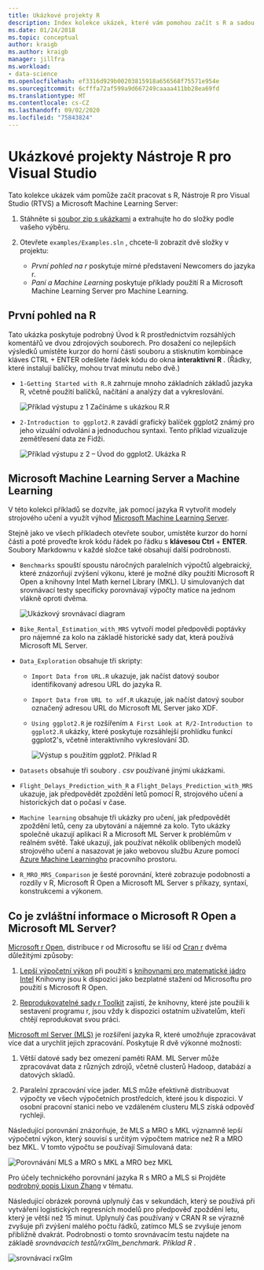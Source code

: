 ```yaml
---
title: Ukázkové projekty R
description: Index kolekce ukázek, které vám pomohou začít s R a sadou Visual Studio.
ms.date: 01/24/2018
ms.topic: conceptual
author: kraigb
ms.author: kraigb
manager: jillfra
ms.workload:
- data-science
ms.openlocfilehash: ef3316d929b00203815918a656568f75571e954e
ms.sourcegitcommit: 6cfffa72af599a9d667249caaaa411bb28ea69fd
ms.translationtype: MT
ms.contentlocale: cs-CZ
ms.lasthandoff: 09/02/2020
ms.locfileid: "75843824"
---
```

# <a name="r-tools-for-visual-studio-sample-projects"></a>Ukázkové projekty Nástroje R pro Visual Studio

Tato kolekce ukázek vám pomůže začít pracovat s R, Nástroje R pro Visual Studio (RTVS) a Microsoft Machine Learning Server:

1. Stáhněte si [soubor zip s ukázkami](https://github.com/Microsoft/RTVS-docs/archive/master.zip) a extrahujte ho do složky podle vašeho výběru.
1. Otevřete `examples/Examples.sln` , chcete-li zobrazit dvě složky v projektu:

    - *První pohled na r* poskytuje mírné představení Newcomers do jazyka r.
    - *Paní a Machine Learning* poskytuje příklady použití R a Microsoft Machine Learning Server pro Machine Learning.

## <a name="a-first-look-at-r"></a>První pohled na R

Tato ukázka poskytuje podrobný Úvod k R prostřednictvím rozsáhlých komentářů ve dvou zdrojových souborech. Pro dosažení co nejlepších výsledků umístěte kurzor do horní části souboru a stisknutím kombinace kláves CTRL + ENTER odešlete řádek kódu do okna **interaktivní R** . (Řádky, které instalují balíčky, mohou trvat minutu nebo dvě.)

- `1-Getting Started with R.R` zahrnuje mnoho základních základů jazyka R, včetně použití balíčků, načítání a analýzy dat a vykreslování.

    ![Příklad výstupu z 1 Začínáme s ukázkou R.R](media/samples-getting-started-output.png)

- `2-Introduction to ggplot2.R` zavádí grafický balíček ggplot2 známý pro jeho vizuální odvolání a jednoduchou syntaxi. Tento příklad vizualizuje zemětřesení data ze Fidži.

    ![Příklad výstupu z 2 – Úvod do ggplot2. Ukázka R](media/samples-ggplot-output.png)

## <a name="microsoft-machine-learning-server-and-machine-learning"></a>Microsoft Machine Learning Server a Machine Learning

V této kolekci příkladů se dozvíte, jak pomocí jazyka R vytvořit modely strojového učení a využít výhod [Microsoft Machine Learning Server](/machine-learning-server/what-is-machine-learning-server).

Stejně jako ve všech příkladech otevřete soubor, umístěte kurzor do horní části a poté proveďte krok kódu řádek po řádku s **klávesou Ctrl** + **ENTER**. Soubory Markdownu v každé složce také obsahují další podrobnosti.

- `Benchmarks` spouští spoustu náročných paralelních výpočtů algebraický, které znázorňují zvýšení výkonu, které je možné díky použití Microsoft R Open a knihovny Intel Math kernel Library (MKL). U simulovaných dat srovnávací testy specificky porovnávají výpočty matice na jednom vlákně oproti dvěma.

    ![Ukázkový srovnávací diagram](media/samples-mro-benchmark-plot.png)

- `Bike_Rental_Estimation_with_MRS` vytvoří model předpovědi poptávky pro nájemné za kolo na základě historické sady dat, která používá Microsoft ML Server.

- `Data_Exploration` obsahuje tři skripty:

  - `Import Data from URL.R` ukazuje, jak načíst datový soubor identifikovaný adresou URL do jazyka R.
  - `Import Data from URL to xdf.R` ukazuje, jak načíst datový soubor označený adresou URL do Microsoft ML Server jako XDF.
  - `Using ggplot2.R` je rozšířením `A First Look at R/2-Introduction to ggplot2.R` ukázky, které poskytuje rozsáhlejší prohlídku funkcí ggplot2's, včetně interaktivního vykreslování 3D.

      ![Výstup s použitím ggplot2. Příklad R](media/samples-3d-interactive.png)

- `Datasets` obsahuje tři soubory *. csv* používané jinými ukázkami.
- `Flight_Delays_Prediction_with_R` a `Flight_Delays_Prediction_with_MRS` ukazuje, jak předpovědět zpoždění letů pomocí R, strojového učení a historických dat o počasí v čase.
- `Machine learning` obsahuje tři ukázky pro učení, jak předpovědět zpoždění letů, ceny za ubytování a nájemné za kolo. Tyto ukázky společně ukazují aplikaci R a Microsoft ML Server k problémům v reálném světě. Také ukazují, jak používat několik oblíbených modelů strojového učení a nasazovat je jako webovou službu Azure pomocí [Azure Machine Learningho](https://azure.microsoft.com/services/machine-learning/) pracovního prostoru.

- `R_MRO_MRS_Comparison` je šesté porovnání, které zobrazuje podobnosti a rozdíly v R, Microsoft R Open a Microsoft ML Server s příkazy, syntaxí, konstrukcemi a výkonem.

## <a name="whats-special-about-microsoft-r-open-and-microsoft-ml-server"></a>Co je zvláštní informace o Microsoft R Open a Microsoft ML Server?

[Microsoft r Open](https://mran.revolutionanalytics.com/download/), distribuce r od Microsoftu se liší od [Cran r](https://cran.r-project.org/) dvěma důležitými způsoby:

1. [Lepší výpočetní výkon](https://mran.revolutionanalytics.com/rro/#intelmkl1) při použití s [knihovnami pro matematické jádro Intel](https://software.intel.com/intel-mkl) Knihovny jsou k dispozici jako bezplatné stažení od Microsoftu pro použití s Microsoft R Open.

1. [Reprodukovatelné sady r Toolkit](https://mran.revolutionanalytics.com/rro/#reproducibility) zajistí, že knihovny, které jste použili k sestavení programu r, jsou vždy k dispozici ostatním uživatelům, kteří chtějí reprodukovat svou práci.

[Microsoft ml Server (MLS)](/machine-learning-server/what-is-machine-learning-server) je rozšíření jazyka R, které umožňuje zpracovávat více dat a urychlit jejich zpracování. Poskytuje R dvě výkonné možnosti:

1. Větší datové sady bez omezení paměti RAM. ML Server může zpracovávat data z různých zdrojů, včetně clusterů Hadoop, databází a datových skladů.

1. Paralelní zpracování více jader. MLS může efektivně distribuovat výpočty ve všech výpočetních prostředcích, které jsou k dispozici. V osobní pracovní stanici nebo ve vzdáleném clusteru MLS získá odpověď rychleji.

Následující porovnání znázorňuje, že MLS a MRO s MKL významně lepší výpočetní výkon, který souvisí s určitým výpočtem matrice než R a MRO bez MKL. V tomto výpočtu se používají Simulovaná data:

![Porovnávání MLS a MRO s MKL a MRO bez MKL](media/samples-speed-comparison.png)

Pro účely technického porovnání jazyka R s MRO a MLS si Projděte [podrobný popis Lixun Zhang](http://htmlpreview.github.io/?https://github.com/lixzhang/R-MRO-MRS/blob/master/Introduction_to_MRO_and_MRS.html) v tématu.

Následující obrázek porovná uplynulý čas v sekundách, který se používá při vytváření logistických regresních modelů pro předpověď zpoždění letu, který je větší než 15 minut.  Uplynulý čas používaný v CRAN R se výrazně zvyšuje při zvýšení malého počtu řádků, zatímco MLS se zvyšuje jenom přibližně dvakrát. Podrobnosti o tomto srovnávacím testu najdete na základě *srovnávacích testů/rxGlm_benchmark. Příklad R* .

![srovnávací rxGlm](media/samples-rxGLM-benchmark.png)
